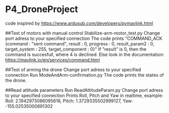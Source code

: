 # P4_DroneProject

code inspired by https://www.ardusub.com/developers/pymavlink.html

##Test of motors with manual control
Stabilize-arm-motor_test.py
Change port adress to your specified connection
The code prints "COMMAND_ACK {command : "sent command", result : 0, progress : 0, result_param2 : 0, target_system : 255, target_component : 0}"
If "result" is 0, then the command is succesfull, where 4 is declined. Else look in the documentation: https://mavlink.io/en/services/command.html

##Test of arming the drone
Change port adress to your specified connection
Run ModeAndArm-confirmation.py
The code prints the states of the drone.

##Read attitude parameters
Run ReadAttitudeParam.py
Change port adress to your specified connection
Prints Roll, Pitch and Yaw in realtime, example:
Roll: 2.1942973086095616, Pitch: 1.3729335502999127, Yaw: -155.02535000691302